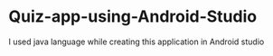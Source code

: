 # Quiz-app-using-Android-Studio
I used java language  while creating this application in Android studio

